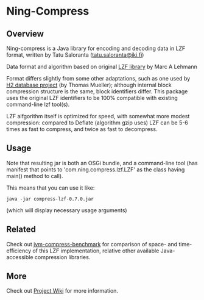 # Ning-Compress


## Overview

Ning-compress is a Java library for encoding and decoding data in LZF format, written by Tatu Saloranta (tatu.saloranta@iki.fi)

Data format and algorithm based on original [LZF library](http://freshmeat.net/projects/liblzf) by Marc A Lehmann

Format differs slightly from some other adaptations, such as one used by [H2 database project](http://www.h2database.com) (by Thomas Mueller); although internal block compression structure is the same, block identifiers differ.
This package uses the original LZF identifiers to be 100% compatible with existing command-line lzf tool(s).

LZF alfgorithm itself is optimized for speed, with somewhat more modest compression: compared to Deflate (algorithm gzip uses) LZF can be 5-6 times as fast to compress, and twice as fast to decompress.

## Usage

Note that resulting jar is both an OSGi bundle, and a command-line tool (has manifest that points to 'com.ning.compress.lzf.LZF' as the class having main() method to call).

This means that you can use it like:

    java -jar compress-lzf-0.7.0.jar
  
(which will display necessary usage arguments)

## Related

Check out [jvm-compress-benchmark](https://github.com/ning/jvm-compressor-benchmark) for comparison of space- and time-efficiency of this LZF implementation, relative other available Java-accessible compression libraries.

## More

Check out [Project Wiki](https://github.com/ning/compress/wiki) for more information.

